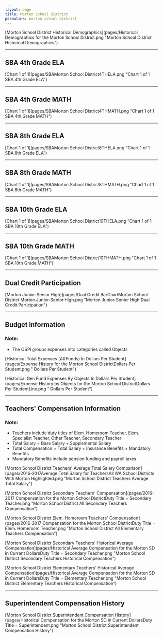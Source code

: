 ```yaml
---
layout: page
title: Morton School District
permalink: morton school district
---
```



[Morton School District Historical Demographics](pages/Historical Demographics for the Morton School District.png "Morton School District Historical Demographics")

___

## SBA 4th Grade ELA

[Chart 1 of 1](pages/SBAMorton School District4THELA.png "Chart 1 of 1 SBA 4th Grade ELA")


___

## SBA 4th Grade MATH

[Chart 1 of 1](pages/SBAMorton School District4THMATH.png "Chart 1 of 1 SBA 4th Grade MATH")


___

## SBA 8th Grade ELA

[Chart 1 of 1](pages/SBAMorton School District8THELA.png "Chart 1 of 1 SBA 8th Grade ELA")


___

## SBA 8th Grade MATH

[Chart 1 of 1](pages/SBAMorton School District8THMATH.png "Chart 1 of 1 SBA 8th Grade MATH")


___

## SBA 10th Grade ELA

[Chart 1 of 1](pages/SBAMorton School District10THELA.png "Chart 1 of 1 SBA 10th Grade ELA")


___

## SBA 10th Grade MATH

[Chart 1 of 1](pages/SBAMorton School District10THMATH.png "Chart 1 of 1 SBA 10th Grade MATH")


___

## Dual Credit Participation

[Morton Junior-Senior High](pages/Dual Credit BarChartMorton School District Morton Junior-Senior High.png "Morton Junior-Senior High Dual Credit Participation")


___

## Budget Information
### Note:
- The OSPI groups expenses into categories called Objects

[Historical Total Expenses (All Funds) In Dollars Per Student](pages/Expense History for the Morton School DistrictDollars Per Student.png " Dollars Per Student")

[Historical Gen Fund Expenses By Objects In Dollars Per Student](pages/Expense History by Objects for the Morton School DistrictDollars Per StudentLine.png " Dollars Per Student")


___

## Teachers' Compensation Information
### Note:
- Teachers include duty titles of Elem. Homeroom Teacher, Elem. Specialist Teacher, Other Teacher, Secondary Teacher
- Total Salary = Base Salary + Supplemental Salary
- Total Compensation = Total Salary + Insurance Benefits + Mandatory Benefits
- Mandatory Benefits include pension funding and payroll taxes

[Morton School District Teachers' Average Total Salary Comparison](pages/2016-2017Average Total Salary for TeachersAll WA School Districts With Morton Highlighted.png "Morton School District Teachers Average Total Salary")

[Morton School District Secondary Teachers' Compensation](pages/2016-2017 Compensation for the Morton School DistrictDuty Title = Secondary Teacher.png "Morton School District All Secondary Teachers Compensation")

[Morton School District Elem. Homeroom Teachers' Compensation](pages/2016-2017 Compensation for the Morton School DistrictDuty Title = Elem. Homeroom Teacher.png "Morton School District All Elementary Teachers Compensation")

[Morton School District Secondary Teachers' Historical Average Compensation](pages/Historical Average Compensation for the Morton SD in Current DollarsDuty Title = Secondary Teacher.png "Morton School District Secondary Teachers Historical Compensation")

[Morton School District Elementary Teachers' Historical Average Compensation](pages/Historical Average Compensation for the Morton SD in Current DollarsDuty Title = Elementary Teacher.png "Morton School District Elementary Teachers Historical Compensation")


___

## Superintendent Compensation History

[Morton School District Superintendent Compensation History](pages/Historical Compensation for the Morton SD in Current DollarsDuty Title = Superintendent.png "Morton School District Superintendent Compensation History")


